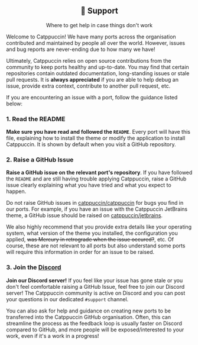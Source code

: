 <div align="center">
  <h2>🫶 Support</h2>
  <p>Where to get help in case things don't work</p>
</div>

Welcome to Catppuccin! We have many ports across the organisation contributed
and maintained by people all over the world. However, issues and bug reports are
never-ending due to how many we have!

Ultimately, Catppuccin relies on open source contributions from the community to
keep ports healthy and up-to-date. You may find that certain repositories
contain outdated documentation, long-standing issues or stale pull requests. It
is **always appreciated** if you are able to help debug an issue, provide extra
context, contribute to another pull request, etc.

If you are encountering an issue with a port, follow the guidance listed below:

### 1. Read the README

**Make sure you have read and followed the `README`**. Every port will have this
file, explaining how to install the theme or modify the application to install
Catppuccin. It is shown by default when you visit a GitHub repository.

### 2. Raise a GitHub Issue

**Raise a GitHub issue on the relevant port's repository**. If you have followed the
`README` and are still having trouble applying Catppuccin, raise a GitHub issue
clearly explaining what you have tried and what you expect to happen.

Do not raise GitHub issues in
[catppuccin/catppuccin](https://github.com/catppuccin/catppuccin) for bugs you
find in our ports. For example, if you have an issue with the Catppuccin
JetBrains theme, a GitHub issue should be raised on
[catppuccin/jetbrains](https://github.com/catppuccin/jetbrains).

We also highly recommend that you provide extra details like your operating
system, what version of the theme you installed, the configuration you applied,
~~was Mercury in retrograde when the issue occured?~~, etc. Of course, these are
not relevant to all ports but also understand some ports will require this
information in order for an issue to be raised.

### 3. Join the [Discord](https://discord.com/servers/catppuccin-907385605422448742)

**Join our Discord server!** If you feel like your issue has gone stale or you
don't feel comfortable raising a GitHub Issue, feel free to join our Discord
server! The Catppuccin community is active on Discord and you can post your
questions in our dedicated `#support` channel.

You can also ask for help and guidance on creating new ports to be transferred
into the Catppuccin GitHub organisation. Often, this can streamline the process
as the feedback loop is usually faster on Discord compared to GitHub, and more
people will be exposed/interested to your work, even if it's a work in a
progress!
